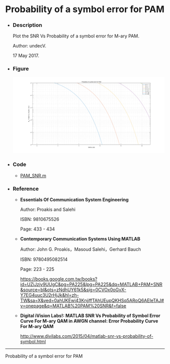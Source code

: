 # Probability of a symbol error for PAM

- ### Description

  Plot the SNR Vs Probability of a symbol error for M-ary PAM.
  
  Author: undecV.
  
  17 May 2017.

- ### Figure

    ![Figure](./Figure.png)

- ### Code

  - [PAM_SNR.m](./PAM_SNR.m)

- ### Reference

  - **Essentials Of Communication System Engineering**
  
    Author: Proakis and Salehi
    
    ISBN: 9810675526
    
    Page: 433 - 434
    
  - **Contemporary Communication Systems Using MATLAB**
  
    Author: John G. Proakis，Masoud Salehi，Gerhard Bauch
    
    ISBN: 9780495082514
    
    Page: 223 - 225
    
    https://books.google.com.tw/books?id=UZiJzjv9UUgC&pg=PA225&lpg=PA225&dq=MATLAB+PAM+SNR&source=bl&ots=zNdhUY61k5&sig=0CVOx0oGvX-Y7EG4uuc3U2rHjJk&hl=zh-TW&sa=X&ved=0ahUKEwi43KnjjffTAhUEupQKHSq5ARoQ6AEIeTAJ#v=onepage&q=MATLAB%20PAM%20SNR&f=false

  - **Digital iVision Labs!: MATLAB SNR Vs Probability of Symbol Error Curve For M-ary QAM in AWGN channel: Error Probability Curve For M-ary QAM**
  
    http://www.divilabs.com/2015/04/matlab-snr-vs-probability-of-symbol.html

---

Probability of a symbol error for PAM
